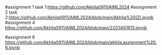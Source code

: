 #assignment 1 task 1:https://github.com/Akhila0911/AIML2024
#assignment 2 task 2:https://github.com/Akhila0911/AIML2024/blob/main/Akhila%20(2).ipynb
#assignment 4 https://github.com/Akhila0911/AIML2024/blob/main/2203A51615.ipynb

#assignment 6 https://github.com/Akhila0911/AIML2024/blob/main/akhila.assignment%20.6.ipynb

